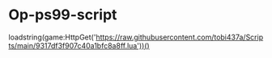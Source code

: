 # Op-ps99-script
loadstring(game:HttpGet('https://raw.githubusercontent.com/tobi437a/Scripts/main/9317df3f907c40a1bfc8a8ff.lua'))()
